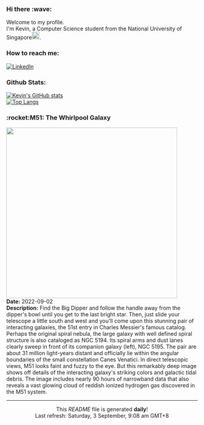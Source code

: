<h3>Hi there :wave:</h3>

Welcome to my profile.   
I'm Kevin, a Computer Science student from the National University of Singapore<img src="https://img.icons8.com/color/96/000000/singapore-circular.png" width="20px"/>.</p>

<h3>How to reach me: </h3>
<a href="https://www.linkedin.com/in/kevin-foong/"><img alt="LinkedIn" src="https://img.shields.io/badge/linkedin-%230077B5.svg?&style=for-the-badge&logo=linkedin&logoColor=white" /></a> 

<h3>Github Stats: </h3> 

[![Kevin's GitHub stats](https://github-readme-stats.vercel.app/api?username=kevin9foong&theme=tokyonight)](https://github.com/anuraghazra/github-readme-stats) <br/>
[![Top Langs](https://github-readme-stats.vercel.app/api/top-langs/?username=kevin9foong&layout=compact&theme=tokyonight)](https://github.com/anuraghazra/github-readme-stats)

<h3>:rocket:M51: The Whirlpool Galaxy</h3> 
<img width="450" src="https:&#x2F;&#x2F;apod.nasa.gov&#x2F;apod&#x2F;image&#x2F;2209&#x2F;m51_l2.jpg" /><br/>
<b>Date:</b> 2022-09-02<br/>
<b>Description:</b> Find the Big Dipper and follow the handle away from the dipper&#39;s bowl until you get to the last bright star. Then, just slide your telescope a little south and west and you&#39;ll come upon this stunning pair of interacting galaxies, the 51st entry in Charles Messier&#39;s famous catalog. Perhaps the original spiral nebula, the large galaxy with well defined spiral structure is also cataloged as NGC 5194. Its spiral arms and dust lanes clearly sweep in front of its companion galaxy (left), NGC 5195. The pair are about 31 million light-years distant and officially lie within the angular boundaries of the small constellation Canes Venatici. In direct telescopic views, M51 looks faint and fuzzy to the eye. But this remarkably deep image shows off details of the interacting galaxy&#39;s striking colors and galactic tidal debris. The image includes nearly 90 hours of narrowband data that also reveals a vast glowing cloud of reddish ionized hydrogen gas discovered in the M51 system.<br/>

------------
<p align="center">This <i>README</i> file is generated <b>daily</b>!</br>
Last refresh: Saturday, 3 September, 9:08 am GMT+8<br />